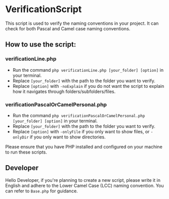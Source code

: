 # VerificationScript

This script is used to verify the naming conventions in your project. It can check for both Pascal and Camel case naming conventions.

## How to use the script:

### verificationLine.php
- Run the command `php verificationLine.php [your_folder] [option]` in your terminal.
- Replace `[your_folder]` with the path to the folder you want to verify.
- Replace `[option]` with `-noExplain` if you do not want the script to explain how it navigates through folders/subfolders/files.

### verificationPascalOrCamelPersonal.php
- Run the command `php verificationPascalOrCamelPersonal.php [your_folder] [option]` in your terminal.
- Replace `[your_folder]` with the path to the folder you want to verify.
- Replace `[option]` with `-onlyFile` if you only want to show files, or `-onlyDir` if you only want to show directories.

Please ensure that you have PHP installed and configured on your machine to run these scripts.

## Developer

Hello Developer, if you're planning to create a new script, please write it in English and adhere to the Lower Camel Case (LCC) naming convention. You can refer to `Base.php` for guidance.